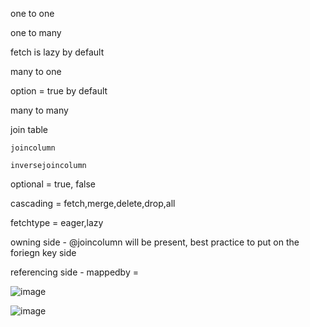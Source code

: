 one to one

one to many

  fetch is lazy by default
  
many to one

  option = true by default
  
many to many

  join table
  
    joincolumn
    
    inversejoincolumn

optional = true, false

cascading = fetch,merge,delete,drop,all

fetchtype = eager,lazy

owning side - @joincolumn will be present, best practice to put on the foriegn key side

referencing side - mappedby = <owning side variable name>
  
  ![image](https://user-images.githubusercontent.com/55741060/218555942-cc16d367-73e9-4ba8-affc-eb3a4052f98a.png)

  
  ![image](https://user-images.githubusercontent.com/55741060/218556062-4ff6022d-13d4-4c57-9a03-b33cfc84c246.png)
